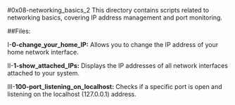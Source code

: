 #0x08-networking_basics_2
This directory contains scripts related to networking basics, covering IP address management and port monitoring.

##Files:

I-**0-change_your_home_IP:** Allows you to change the IP address of your home network interface.

II-**1-show_attached_IPs:** Displays the IP addresses of all network interfaces attached to your system.

III-**100-port_listening_on_localhost:** Checks if a specific port is open and listening on the localhost (127.0.0.1) address.
